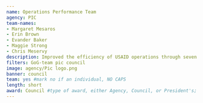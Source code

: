 ```yaml
---
name: Operations Performance Team
agency: PIC
team-names:
- Margaret Mesaros
- Erin Brown
- Evander Baker
- Maggie Strong
- Chris Meservy
description: Improved the efficiency of USAID operations through seven major management analyses. The team’s work saved over 6,400 employee hours.
filters: GoG-team pic council
image: agency/Pic logo.png
banner: council
team: yes #mark no if an individual, NO CAPS
length: short
award: Council #type of award, either Agency, Council, or President's; this is case sensitive so make sure to match the options listed exactly. This section generates the format of the card
---
```

